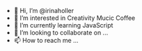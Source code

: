 - 👋 Hi, I’m @irinaholler
- 👀 I’m interested in Creativity Mucic Coffee
- 🌱 I’m currently learning JavaScript
- 💞️ I’m looking to collaborate on ...
- 📫 How to reach me ...

<!---
irinaholler/irinaholler is a ✨ special ✨ repository because its `README.md` (this file) appears on your GitHub profile.
You can click the Preview link to take a look at your changes.
--->

